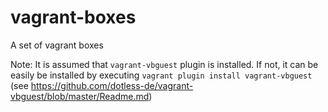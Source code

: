 # vagrant-boxes
A set of vagrant boxes

Note: It is assumed that `vagrant-vbguest` plugin is installed. If not, it can be easily be installed by executing `vagrant plugin install vagrant-vbguest` (see https://github.com/dotless-de/vagrant-vbguest/blob/master/Readme.md)
